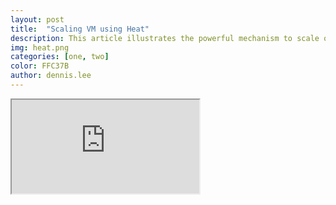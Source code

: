 ```yaml
---
layout: post
title:  "Scaling VM using Heat"
description: This article illustrates the powerful mechanism to scale out VM using Heat.
img: heat.png
categories: [one, two]
color: FFC37B
author: dennis.lee
---
```


<iframe src="https://docs.google.com/document/d/e/2PACX-1vRVS2-CX6KpVC7YU8gjK6w7CCRwim8EHKt1bQ2F1KMFKPN7vTQf8DWeYUuWxC7OMKYlqOh4rLW7BO-C/pub?embedded=true"></iframe>
